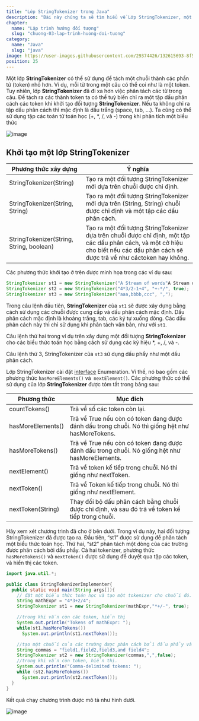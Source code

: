 ```yaml
---
title: "Lớp StringTokenizer trong Java"
description: "Bài này chúng ta sẽ tìm hiểu về Lớp StringTokenizer, một lớp StringTokenizer có thể sử dụng để tách một chuỗi thành các phần tử (token) nhỏ hơn"
chapter:
  name: "Lập trình hướng đối tượng"
  slug: "chuong-03-lap-trinh-huong-doi-tuong"
category:
  name: "Java"
  slug: "java"
image: https://user-images.githubusercontent.com/29374426/132615693-8f5ee9cf-9046-4f78-bffc-6f59a5312a82.png
position: 25
---
```


Một lớp **StringTokenizer** có thể sử dụng để tách một chuỗi thành các phần tử (token) nhỏ hơn. Ví dụ, mỗi từ trong một câu có thể coi như là một token. Tuy nhiên, lớp **StringTokenizer** đã đi xa hơn việc phân tách các từ trong câu. Để tách ra các thành token ta có thể tuỳ biến chỉ ra một tập dấu phân cách các token khi khởi tạo đối tượng **StringTokenizer**. Nếu ta không chỉ ra tập dấu phân cách thì mặc định là dấu trắng (space, tab, ...). Ta cũng có thể sử dụng tập các toán tử toán học (+, \*, /, và -) trong khi phân tích một biểu thức

![image](https://user-images.githubusercontent.com/29374426/132615693-8f5ee9cf-9046-4f78-bffc-6f59a5312a82.png)

## Khởi tạo một lớp StringTokenizer

| Phương thức xây dựng                     | Ý nghĩa                                                                                                                                                                            |
| ---------------------------------------- | ---------------------------------------------------------------------------------------------------------------------------------------------------------------------------------- |
| StringTokenizer(String)                  | Tạo ra một đối tượng StringTokenizer mới dựa trên chuỗi được chỉ định.                                                                                                             |
| StringTokenizer(String, String)          | Tạo ra một đối tượng StringTokenizer mới dựa trên (String, String) chuỗi được chỉ định và một tập các dấu phân cách.                                                               |
| StringTokenizer(String, String, boolean) | Tạo ra một đối tượng StringTokenizer dựa trên chuỗi được chỉ định, một tập các dấu phân cách, và một cờ hiệu cho biết nếu các dấu phân cách sẽ được trả về như cáctoken hay không. |

Các phương thức khởi tạo ở trên được minh họa trong các ví dụ sau:

```java
StringTokenizer st1 = new StringTokenizer("A Stream of words"A Stream of words);
StringTokenizer st2 = new StringTokenizer("4*3/2-1+4", "+-*/", true);
StringTokenizer st3 = new StringTokenizer("aaa,bbbb,ccc", ",");
```

Trong câu lệnh đầu tiên, **StringTokenizer** của `st1` sẽ được xây dựng bằng cách sử dụng các chuỗi được cung cấp và dấu phân cách mặc định. Dấu phân cách mặc định là khoảng trắng, tab, các ký tự xuống dòng. Các dấu phân cách này thì chỉ sử dụng khi phân tách văn bản, như với `st1`.

Câu lệnh thứ hai trong ví dụ trên xây dựng một đối tượng **StringTokenizer** cho các biểu thức toán học bằng cách sử dụng các ký hiệu \*, +, /, và -.

Câu lệnh thứ 3, StringTokenizer của `st3` sử dụng dấu phẩy như một dấu phân cách.

Lớp StringTokenizer cài đặt [interface](/bai-viet/java/interface-trong-java) Enumeration. Vì thế, nó bao gồm các phương thức `hasMoreElements()` và` nextElement()`. Các phương thức có thể sử dụng của lớp **StringTokenizer** được tóm tắt trong bảng sau:

| Phương thức       | Mục đích                                                                                         |
| ----------------- | ------------------------------------------------------------------------------------------------ |
| countTokens()     | Trả về số các token còn lại.                                                                     |
| hasMoreElements() | Trả về True nếu còn có token đang được đánh dấu trong chuỗi. Nó thì giống hệt như hasMoreTokens. |
| hasMoreTokens()   | Trả về True nếu còn có token đang được đánh dấu trong chuỗi. Nó giống hệt như hasMoreElements.   |
| nextElement()     | Trả về token kế tiếp trong chuỗi. Nó thì giống như nextToken.                                    |
| nextToken()       | Trả về Token kế tiếp trong chuỗi. Nó thì giống như nextElement.                                  |
| nextToken(String) | Thay đổi bộ dấu phân cách bằng chuỗi được chỉ định, và sau đó trả về token kế tiếp trong chuỗi.  |

Hãy xem xét chương trình đã cho ở bên dưới. Trong ví dụ này, hai đối tượng StringTokenizer đã được tạo ra. Đầu tiên, “st1” được sử dụng để phân tách một biểu thức toán học. Thứ hai, “st2” phân tách một dòng của các trường được phân cách bởi dấu phẩy. Cả hai tokenizer, phương thức `hasMoreTokens()` và `nextToken()` được sử dụng đế duyệt qua tập các token, và hiển thị các token.

```java
import java.util.*;

public class StringTokenizerImplementer{
  public static void main(String args[]){
    // đặt một biểu thức toán học và tạo một tokenizer cho chuỗi đó.
    String mathExpr = "4*3+2/4";
    StringTokenizer st1 = new StringTokenizer(mathExpr,"*+/-", true);

    //trong khi vẫn còn các token, hiển thị
    System.out.println("Tokens of mathExpr: ");
    while(st1.hasMoreTokens())
      System.out.println(st1.nextToken());

    //tạo một chuỗi của các trường được phân cách bởi dấu phẩy và tạo //một tokenizer cho chuỗi.
    String commas = "field1,field2,field3,and field4";
    StringTokenizer st2 = new StringTokenizer(commas,",",false);
    //trong khi vẫn còn token, hiển thị.
    System.out.println("Comma-delimited tokens: ");
    while (st2.hasMoreTokens())
      System.out.println(st2.nextToken());
  }
}
```

Kết quả chạy chương trình được mô tả như hình dưới.

![image](https://user-images.githubusercontent.com/29374426/125595022-e9935883-42ab-4a8f-aca2-9a2f34c07ed6.png)
